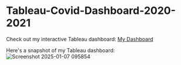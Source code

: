 # Tableau-Covid-Dashboard-2020-2021

Check out my interactive Tableau dashboard:
[My Dashboard]([https://public.tableau.com/shared/your_dashboard_link](https://public.tableau.com/app/profile/loren.anne.talete/viz/shared/Q26SXDNF6))

Here's a snapshot of my Tableau dashboard:
![Screenshot 2025-01-07 095854](https://github.com/user-attachments/assets/2256fd6d-9180-4266-8680-37c0365a6e84)


